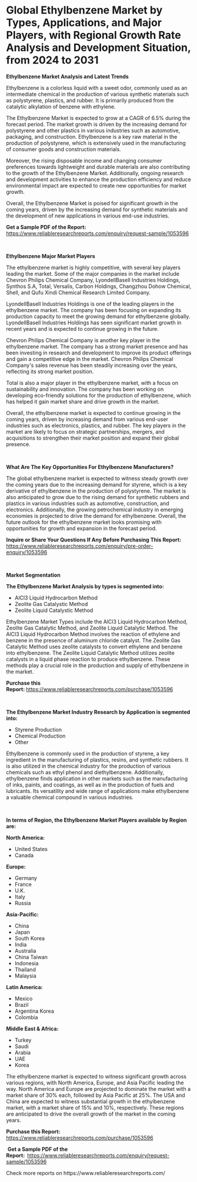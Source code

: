<p><h1>Global Ethylbenzene Market by Types, Applications, and Major Players, with Regional Growth Rate Analysis and Development Situation, from 2024 to 2031</h1></p><p><strong>Ethylbenzene Market Analysis and Latest Trends</strong></p>
<p><p>Ethylbenzene is a colorless liquid with a sweet odor, commonly used as an intermediate chemical in the production of various synthetic materials such as polystyrene, plastics, and rubber. It is primarily produced from the catalytic alkylation of benzene with ethylene.</p><p>The Ethylbenzene Market is expected to grow at a CAGR of 6.5% during the forecast period. The market growth is driven by the increasing demand for polystyrene and other plastics in various industries such as automotive, packaging, and construction. Ethylbenzene is a key raw material in the production of polystyrene, which is extensively used in the manufacturing of consumer goods and construction materials.</p><p>Moreover, the rising disposable income and changing consumer preferences towards lightweight and durable materials are also contributing to the growth of the Ethylbenzene Market. Additionally, ongoing research and development activities to enhance the production efficiency and reduce environmental impact are expected to create new opportunities for market growth.</p><p>Overall, the Ethylbenzene Market is poised for significant growth in the coming years, driven by the increasing demand for synthetic materials and the development of new applications in various end-use industries.</p></p>
<p><strong>Get a Sample PDF of the Report:&nbsp;</strong> <a href="https://www.reliableresearchreports.com/enquiry/request-sample/1053596">https://www.reliableresearchreports.com/enquiry/request-sample/1053596</a></p>
<p>&nbsp;</p>
<p><strong>Ethylbenzene Major Market Players</strong></p>
<p><p>The ethylbenzene market is highly competitive, with several key players leading the market. Some of the major companies in the market include Chevron Philips Chemical Company, LyondellBasell Industries Holdings, Synthos S.A, Total, Versalis, Carbon Holdings, Changzhou Dohow Chemical, Shell, and Qufu Xindi Chemical Research Limited Company.</p><p>LyondellBasell Industries Holdings is one of the leading players in the ethylbenzene market. The company has been focusing on expanding its production capacity to meet the growing demand for ethylbenzene globally. LyondellBasell Industries Holdings has seen significant market growth in recent years and is expected to continue growing in the future.</p><p>Chevron Philips Chemical Company is another key player in the ethylbenzene market. The company has a strong market presence and has been investing in research and development to improve its product offerings and gain a competitive edge in the market. Chevron Philips Chemical Company's sales revenue has been steadily increasing over the years, reflecting its strong market position.</p><p>Total is also a major player in the ethylbenzene market, with a focus on sustainability and innovation. The company has been working on developing eco-friendly solutions for the production of ethylbenzene, which has helped it gain market share and drive growth in the market.</p><p>Overall, the ethylbenzene market is expected to continue growing in the coming years, driven by increasing demand from various end-user industries such as electronics, plastics, and rubber. The key players in the market are likely to focus on strategic partnerships, mergers, and acquisitions to strengthen their market position and expand their global presence.</p></p>
<p>&nbsp;</p>
<p><strong>What Are The Key Opportunities For Ethylbenzene Manufacturers?</strong></p>
<p><p>The global ethylbenzene market is expected to witness steady growth over the coming years due to the increasing demand for styrene, which is a key derivative of ethylbenzene in the production of polystyrene. The market is also anticipated to grow due to the rising demand for synthetic rubbers and plastics in various industries such as automotive, construction, and electronics. Additionally, the growing petrochemical industry in emerging economies is projected to drive the demand for ethylbenzene. Overall, the future outlook for the ethylbenzene market looks promising with opportunities for growth and expansion in the forecast period.</p></p>
<p><strong>Inquire or Share Your Questions If Any Before Purchasing This Report:</strong> <a href="https://www.reliableresearchreports.com/enquiry/pre-order-enquiry/1053596">https://www.reliableresearchreports.com/enquiry/pre-order-enquiry/1053596</a></p>
<p>&nbsp;</p>
<p><strong>Market Segmentation</strong></p>
<p><strong>The Ethylbenzene Market Analysis by types is segmented into:</strong></p>
<p><ul><li>AlCl3 Liquid Hydrocarbon Method</li><li>Zeolite Gas Catalystic Method</li><li>Zeolite Liquid Catalystic Method</li></ul></p>
<p><p>Ethylbenzene Market Types include the AlCl3 Liquid Hydrocarbon Method, Zeolite Gas Catalytic Method, and Zeolite Liquid Catalytic Method. The AlCl3 Liquid Hydrocarbon Method involves the reaction of ethylene and benzene in the presence of aluminum chloride catalyst. The Zeolite Gas Catalytic Method uses zeolite catalysts to convert ethylene and benzene into ethylbenzene. The Zeolite Liquid Catalytic Method utilizes zeolite catalysts in a liquid phase reaction to produce ethylbenzene. These methods play a crucial role in the production and supply of ethylbenzene in the market.</p></p>
<p><strong>Purchase this Report:&nbsp;</strong><a href="https://www.reliableresearchreports.com/purchase/1053596">https://www.reliableresearchreports.com/purchase/1053596</a></p>
<p>&nbsp;</p>
<p><strong>The Ethylbenzene Market Industry Research by Application is segmented into:</strong></p>
<p><ul><li>Styrene Production</li><li>Chemical Production</li><li>Other</li></ul></p>
<p><p>Ethylbenzene is commonly used in the production of styrene, a key ingredient in the manufacturing of plastics, resins, and synthetic rubbers. It is also utilized in the chemical industry for the production of various chemicals such as ethyl phenol and diethylbenzene. Additionally, ethylbenzene finds application in other markets such as the manufacturing of inks, paints, and coatings, as well as in the production of fuels and lubricants. Its versatility and wide range of applications make ethylbenzene a valuable chemical compound in various industries.</p></p>
<p>&nbsp;</p>
<p><strong>In terms of Region, the Ethylbenzene Market Players available by Region are:</strong></p>
<p>
    <p> <strong> North America: </strong>
        <ul>
            <li>United States</li>
            <li>Canada</li>
        </ul>
        </p> 
    <p> <strong> Europe: </strong>
        <ul>
            <li>Germany</li>
            <li>France</li>
            <li>U.K.</li>
            <li>Italy</li>
            <li>Russia</li>
        </ul>
        </p> 
    <p> <strong> Asia-Pacific: </strong>
        <ul>
            <li>China</li>
            <li>Japan</li>
            <li>South Korea</li>
            <li>India</li>
            <li>Australia</li>
            <li>China Taiwan</li>
            <li>Indonesia</li>
            <li>Thailand</li>
            <li>Malaysia</li>
        </ul>
        </p> 
    <p> <strong> Latin America: </strong>
        <ul>
            <li>Mexico</li>
            <li>Brazil</li>
            <li>Argentina Korea</li>
            <li>Colombia</li>
        </ul>
        </p> 
    <p> <strong> Middle East & Africa: </strong>
        <ul>
            <li>Turkey</li>
            <li>Saudi</li>
            <li>Arabia</li>
            <li>UAE</li>
            <li>Korea</li>
        </ul>
    </p>
    </p>
<p><p>The ethylbenzene market is expected to witness significant growth across various regions, with North America, Europe, and Asia Pacific leading the way. North America and Europe are projected to dominate the market with a market share of 30% each, followed by Asia Pacific at 25%. The USA and China are expected to witness substantial growth in the ethylbenzene market, with a market share of 15% and 10%, respectively. These regions are anticipated to drive the overall growth of the market in the coming years.</p></p>
<p><strong>Purchase this Report: </strong><a href="https://www.reliableresearchreports.com/purchase/1053596">https://www.reliableresearchreports.com/purchase/1053596</a></p>
<p>&nbsp;<strong>Get a Sample PDF of the Report:&nbsp;&nbsp;</strong><a href="https://www.reliableresearchreports.com/enquiry/request-sample/1053596">https://www.reliableresearchreports.com/enquiry/request-sample/1053596</a></p>
<p><strong></strong></p>
<p>Check more reports on https://www.reliableresearchreports.com/</p>